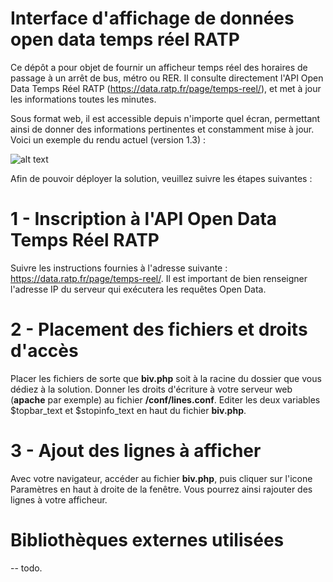 # Interface d'affichage de données open data temps réel RATP
Ce dépôt a pour objet de fournir un afficheur temps réel des horaires de passage à un arrêt de bus, métro ou RER.
Il consulte directement l'API Open Data Temps Réel RATP (https://data.ratp.fr/page/temps-reel/), et met à jour les informations toutes les minutes.

Sous format web, il est accessible depuis n'importe quel écran, permettant ainsi de donner des informations pertinentes et constamment mise à jour. Voici un exemple du rendu actuel (version 1.3) :

![alt text](https://zaratustra.fr/github/capt/capture.png)


Afin de pouvoir déployer la solution, veuillez suivre les étapes suivantes :

# 1 - Inscription à l'API Open Data Temps Réel RATP
Suivre les instructions fournies à l'adresse suivante : https://data.ratp.fr/page/temps-reel/. Il est important de bien renseigner l'adresse IP du serveur qui exécutera les requêtes Open Data.

# 2 - Placement des fichiers et droits d'accès
Placer les fichiers de sorte que **biv.php** soit à la racine du dossier que vous dédiez à la solution.
Donner les droits d'écriture à votre serveur web (**apache** par exemple) au fichier **/conf/lines.conf**.
Editer les deux variables $topbar_text et $stopinfo_text en haut du fichier **biv.php**.

# 3 - Ajout des lignes à afficher
Avec votre navigateur, accéder au fichier **biv.php**, puis cliquer sur l'icone Paramètres en haut à droite de la fenêtre. Vous pourrez ainsi rajouter des lignes à votre afficheur.

# Bibliothèques externes utilisées
-- todo.
